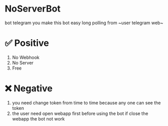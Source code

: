 # NoServerBot
bot telegram
you make this bot easy
long polling from ~user telegram web~
# ✅ Positive
1) No Webhook
2) No Server
3) Free
# ❌ Negative
1) you need change token from time to time because any one can see the token
2) the user need open webapp first before using the bot if close the webapp the bot not work
